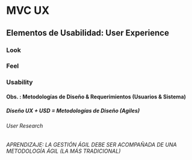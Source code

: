 # MVC UX
## Elementos de Usabilidad: User Experience
### Look
### Feel
### Usability
#### Obs. : Metodologías de Diseño & Requerimientos (Usuarios & Sistema)
##### Diseño UX + USD = Metodologías de Diseño (Agiles)
###### User Research
###### APRENDIZAJE: LA GESTIÓN ÁGIL DEBE SER ACOMPAÑADA DE UNA METODOLOGÍA ÁGIL (LA MÁS TRADICIONAL)

